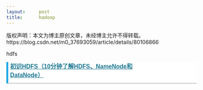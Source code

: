 ```yaml
---
layout:     post
title:      hadoop
---
```

<div id="article_content" class="article_content clearfix csdn-tracking-statistics" data-pid="blog" data-mod="popu_307" data-dsm="post">
								<div class="article-copyright">
					版权声明：本文为博主原创文章，未经博主允许不得转载。					https://blog.csdn.net/m0_37693059/article/details/80106866				</div>
								            <link rel="stylesheet" href="https://csdnimg.cn/release/phoenix/template/css/ck_htmledit_views-f76675cdea.css">
						<div class="htmledit_views" id="content_views">
                <p>hdfs</p><p></p><h1 class="postTitle" style="margin-top:0px;margin-bottom:0px;padding:0px 100px 10px 5px;font-size:15.6px;border-bottom:1px solid rgb(153,153,153);line-height:1.5em;clear:both;border-left:5px solid rgb(31,166,230);color:rgb(0,0,0);font-family:Verdana, Arial, Helvetica, sans-serif;text-align:left;background-color:rgb(255,255,255);"><a class="postTitle2" href="http://www.cnblogs.com/wxplmm/p/7239342.html" rel="nofollow" style="margin:0px;padding:0px;color:rgb(28,119,145);">初识HDFS（10分钟了解HDFS、NameNode和DataNode）</a></h1>            </div>
                </div>